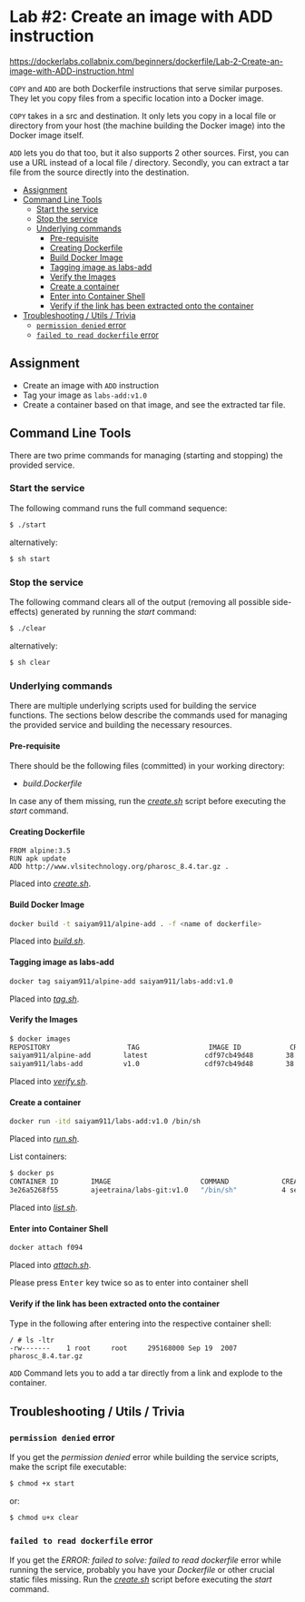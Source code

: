 # Lab #2: Create an image with ADD instruction
https://dockerlabs.collabnix.com/beginners/dockerfile/Lab-2-Create-an-image-with-ADD-instruction.html

`COPY` and `ADD` are both Dockerfile instructions that serve similar purposes. They let you copy files from a specific location into a Docker image.

`COPY` takes in a src and destination. It only lets you copy in a local file or directory from your host (the machine building the Docker image) into the Docker image itself.

`ADD` lets you do that too, but it also supports 2 other sources. First, you can use a URL instead of a local file / directory. Secondly, you can extract a tar file from the source directly into the destination.

- [Assignment](#assignment)
- [Command Line Tools](#command-line-tools)
  - [Start the service](#start-the-service)
  - [Stop the service](#stop-the-service)
  - [Underlying commands](#underlying-commands)
    - [Pre-requisite](#pre-requisite)
    - [Creating Dockerfile](#creating-dockerfile)
    - [Build Docker Image](#build-docker-image)
    - [Tagging image as labs-add](#tagging-image-as-labs-add)
    - [Verify the Images](#verify-the-images)
    - [Create a container](#create-a-container)
    - [Enter into Container Shell](#enter-into-container-shell)
    - [Verify if the link has been extracted onto the container](#verify-if-the-link-has-been-extracted-onto-the-container)
- [Troubleshooting / Utils / Trivia](#troubleshooting--utils--trivia)
  - [`permission denied` error](#permission-denied-error)
  - [`failed to read dockerfile` error](#failed-to-read-dockerfile-error)

## Assignment
- Create an image with `ADD` instruction
- Tag your image as `labs-add:v1.0`
- Create a container based on that image, and see the extracted tar file.

## Command Line Tools
There are two prime commands for managing (starting and stopping) the provided service.

### Start the service
The following command runs the full command sequence:
```sh
$ ./start
```

alternatively:
```sh
$ sh start
```

### Stop the service
The following command clears all of the output (removing all possible side-effects) generated by running the *start* command:
```sh
$ ./clear
```

alternatively:
```sh
$ sh clear
```

### Underlying commands
There are multiple underlying scripts used for building the service functions. The sections below describe the commands used for managing the provided service and building the necessary resources.

#### Pre-requisite
There should be the following files (committed) in your working directory:
- *build.Dockerfile*

In case any of them missing, run the *[create.sh](./create.sh)* script before executing the *start* command.

#### Creating Dockerfile
```docker
FROM alpine:3.5
RUN apk update
ADD http://www.vlsitechnology.org/pharosc_8.4.tar.gz .
```

Placed into *[create.sh](./create.sh)*.

#### Build Docker Image
```sh
docker build -t saiyam911/alpine-add . -f <name of dockerfile>
```

Placed into *[build.sh](./build.sh)*.

#### Tagging image as labs-add
```sh
docker tag saiyam911/alpine-add saiyam911/labs-add:v1.0
```

Placed into *[tag.sh](./tag.sh)*.

#### Verify the Images
```sh
$ docker images
REPOSITORY                   TAG                 IMAGE ID            CREATED             SIZE
saiyam911/alpine-add        latest              cdf97cb49d48        38 minutes ago       300MB
saiyam911/labs-add          v1.0                cdf97cb49d48        38 minutes ago       300MB
```

Placed into *[verify.sh](./verify.sh)*.

#### Create a container
```sh
docker run -itd saiyam911/labs-add:v1.0 /bin/sh
```

Placed into *[run.sh](./run.sh)*.

List containers:

```sh
$ docker ps
CONTAINER ID        IMAGE                      COMMAND             CREATED             STATUS              PORTS               NAMES
3e26a5268f55        ajeetraina/labs-git:v1.0   "/bin/sh"           4 seconds ago       Up 2 seconds                            elated_neumann
```

Placed into *[list.sh](./list.sh)*.

#### Enter into Container Shell
```sh
docker attach f094
```

Placed into *[attach.sh](./attach.sh)*.

Please press <kbd>Enter</kbd> key twice so as to enter into container shell

#### Verify if the link has been extracted onto the container
Type in the following after entering into the respective container shell:
```
/ # ls -ltr
-rw-------    1 root     root     295168000 Sep 19  2007 pharosc_8.4.tar.gz
```

`ADD` Command lets you to add a tar directly from a link and explode to the container.

## Troubleshooting / Utils / Trivia

### `permission denied` error
If you get the *permission denied* error while building the service scripts, make the script file executable:
```sh
$ chmod +x start
```

or:
```
$ chmod u+x clear
```

### `failed to read dockerfile` error
If you get the *ERROR: failed to solve: failed to read dockerfile* error while running the service, probably you have your *Dockerfile* or other crucial static files missing. Run the *[create.sh](./create.sh)* script before executing the *start* command.
